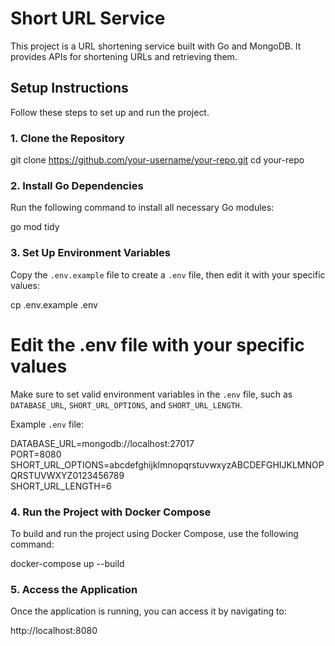 # Short URL Service

This project is a URL shortening service built with Go and MongoDB. It provides APIs for shortening URLs and retrieving them.

## Setup Instructions

Follow these steps to set up and run the project.

### 1. Clone the Repository

git clone https://github.com/your-username/your-repo.git
cd your-repo

### 2. Install Go Dependencies

Run the following command to install all necessary Go modules:

go mod tidy

### 3. Set Up Environment Variables

Copy the `.env.example` file to create a `.env` file, then edit it with your specific values:

cp .env.example .env
# Edit the .env file with your specific values

Make sure to set valid environment variables in the `.env` file, such as `DATABASE_URL`, `SHORT_URL_OPTIONS`, and `SHORT_URL_LENGTH`.

Example `.env` file:

DATABASE_URL=mongodb://localhost:27017  
PORT=8080  
SHORT_URL_OPTIONS=abcdefghijklmnopqrstuvwxyzABCDEFGHIJKLMNOPQRSTUVWXYZ0123456789  
SHORT_URL_LENGTH=6

### 4. Run the Project with Docker Compose

To build and run the project using Docker Compose, use the following command:

docker-compose up --build

### 5. Access the Application

Once the application is running, you can access it by navigating to:

http://localhost:8080


